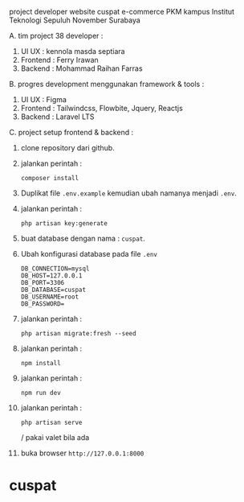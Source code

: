 project developer website cuspat e-commerce PKM kampus Institut Teknologi Sepuluh November Surabaya

A. tim project 38 developer :

1. UI UX : kennola masda septiara
2. Frontend : Ferry Irawan
3. Backend : Mohammad Raihan Farras

B. progres development menggunakan framework & tools :

1. UI UX : Figma
2. Frontend : Tailwindcss, Flowbite, Jquery, Reactjs
3. Backend : Laravel LTS

C. project setup frontend & backend :

1. clone repository dari github.

2. jalankan perintah :

    ```
    composer install
    ```

3. Duplikat file `.env.example` kemudian ubah namanya menjadi `.env`.

4. jalankan perintah :

    ```
    php artisan key:generate
    ```

5. buat database dengan nama : `cuspat`.

6. Ubah konfigurasi database pada file `.env`
    ```
    DB_CONNECTION=mysql
    DB_HOST=127.0.0.1
    DB_PORT=3306
    DB_DATABASE=cuspat
    DB_USERNAME=root
    DB_PASSWORD=
    ```
7. jalankan perintah :
    ```
    php artisan migrate:fresh --seed
    ```
8. jalankan perintah :
    ```
    npm install
    ```
9. jalankan perintah :
    ```
    npm run dev
    ```
10. jalankan perintah :

    ```
    php artisan serve
    ```

    / pakai valet bila ada

11. buka browser `http://127.0.0.1:8000`
# cuspat
